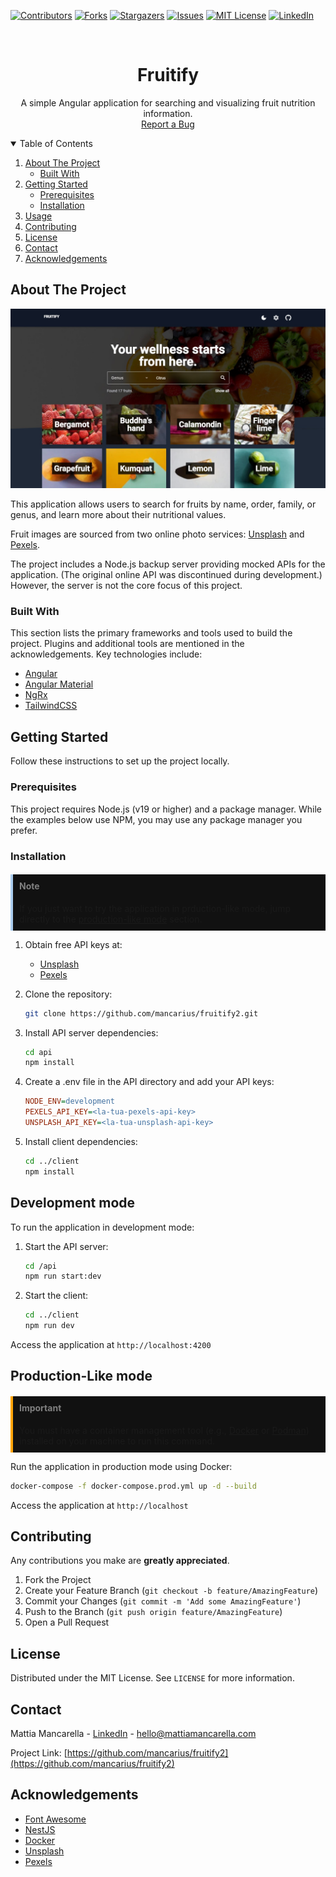 <!--
*** Thanks for checking out the Best-README-Template. If you have a suggestion
*** that would make this better, please fork the repo and create a pull request
*** or simply open an issue with the tag "enhancement".
*** Thanks again! Now go create something AMAZING! :D
-->



<!-- PROJECT SHIELDS -->
<!--
*** I'm using markdown "reference style" links for readability.
*** Reference links are enclosed in brackets [ ] instead of parentheses ( ).
*** See the bottom of this document for the declaration of the reference variables
*** for contributors-url, forks-url, etc. This is an optional, concise syntax you may use.
*** https://www.markdownguide.org/basic-syntax/#reference-style-links
-->
[![Contributors][contributors-shield]][contributors-url]
[![Forks][forks-shield]][forks-url]
[![Stargazers][stars-shield]][stars-url]
[![Issues][issues-shield]][issues-url]
[![MIT License][license-shield]][license-url]
[![LinkedIn][linkedin-shield]][linkedin-url]



<!-- PROJECT LOGO -->
<br />
<p align="center">
  <h1 align="center">Fruitify</h1>
  <p align="center">
    A simple Angular application for searching and visualizing fruit nutrition information.
    <br />
    <a href="https://github.com/mancarius/fruitify2/issues">Report a Bug</a>
  </p>
</p>

<!-- TABLE OF CONTENTS -->
<details open="open">
  <summary>Table of Contents</summary>
  <ol>
    <li>
      <a href="#about-the-project">About The Project</a>
      <ul>
        <li><a href="#built-with">Built With</a></li>
      </ul>
    </li>
    <li>
      <a href="#getting-started">Getting Started</a>
      <ul>
        <li><a href="#prerequisites">Prerequisites</a></li>
        <li><a href="#installation">Installation</a></li>
      </ul>
    </li>
    <li><a href="#usage">Usage</a></li>
    <li><a href="#contributing">Contributing</a></li>
    <li><a href="#license">License</a></li>
    <li><a href="#contact">Contact</a></li>
    <li><a href="#acknowledgements">Acknowledgements</a></li>
  </ol>
</details>

<!-- ABOUT THE PROJECT -->
## About The Project

![Product Screenshot][product-screenshot]

This application allows users to search for fruits by name, order, family, or genus, and learn more about their nutritional values.

Fruit images are sourced from two online photo services: [Unsplash](https://www.unsplash.com/) and [Pexels](https://www.pexels.com/).

The project includes a Node.js backup server providing mocked APIs for the application. (The original online API was discontinued during development.) However, the server is not the core focus of this project.

### Built With

This section lists the primary frameworks and tools used to build the project. Plugins and additional tools are mentioned in the acknowledgements. Key technologies include:

* [Angular](https://v18.angular.dev)
* [Angular Material](https://v18.material.angular.io)
* [NgRx](https://ngrx.io)
* [TailwindCSS](https://tailwindcss.com)

<!-- GETTING STARTED -->
## Getting Started

Follow these instructions to set up the project locally.

### Prerequisites

This project requires Node.js (v19 or higher) and a package manager. While the examples below use NPM, you may use any package manager you prefer.

### Installation

<div style="background-color:#111; border-left: 4px solid #abcdef">
  <h4 style="color:gray;padding:10px; padding-bottom:0">Note</h4>
  <p style="padding:10px; padding-top:0">
  If you just want to try the application in prduction-like mode, jump directly to the <a href="#production-like-mode">production-like mode</a> section.
  </p>
</div>

1. Obtain free API keys at:
   * [Unsplash](https://unsplash.com/developers)
   * [Pexels](https://www.pexels.com/api/)

2. Clone the repository:
   ```sh
   git clone https://github.com/mancarius/fruitify2.git
3. Install API server dependencies:
   ```sh
   cd api
   npm install
   ```
4. Create a .env file in the API directory and add your API keys:
   ```ini
   NODE_ENV=development
   PEXELS_API_KEY=<la-tua-pexels-api-key>
   UNSPLASH_API_KEY=<la-tua-unsplash-api-key>
   ```
5. Install client dependencies:
   ```sh
   cd ../client
   npm install
   ```

## Development mode

To run the application in development mode:

1. Start the API server:
   ```sh
   cd /api
   npm run start:dev
   ```
2. Start the client:
   ```sh
   cd ../client
   npm run dev
   ```
Access the application at `http://localhost:4200`

## Production-Like mode

<div style="background-color:#111; border-left: 4px solid orange">
  <h4 style="color:gray;padding:10px; padding-bottom:0">Important</h4>
  <p style="padding:10px; padding-top:0">
  You must have a container management tool (e.g., <a href="https://www.docker.com">Docker</a> or <a href="https://podman.io/">Podman</a>) installed on your machine to run this command.
  </p>
</div>

Run the application in production mode using Docker:

  ```sh
  docker-compose -f docker-compose.prod.yml up -d --build
  ```

Access the application at `http://localhost`

<!-- CONTRIBUTING -->
## Contributing

Any contributions you make are **greatly appreciated**.

1. Fork the Project
2. Create your Feature Branch (`git checkout -b feature/AmazingFeature`)
3. Commit your Changes (`git commit -m 'Add some AmazingFeature'`)
4. Push to the Branch (`git push origin feature/AmazingFeature`)
5. Open a Pull Request



<!-- LICENSE -->
## License

Distributed under the MIT License. See `LICENSE` for more information.


<!-- CONTACT -->
## Contact

Mattia Mancarella - [LinkedIn](https://www.linkedin.com/in/mattia-mancarella/) - hello@mattiamancarella.com

Project Link: [https://github.com/mancarius/fruitify2](https://github.com/mancarius/fruitify2)



<!-- ACKNOWLEDGEMENTS -->
## Acknowledgements

* [Font Awesome](https://fontawesome.com)
* [NestJS](https://nestjs.com)
* [Docker](https://www.docker.com)
* [Unsplash](https://unsplash.com/)
* [Pexels](https://www.pexels.com/)





<!-- MARKDOWN LINKS & IMAGES -->
<!-- https://www.markdownguide.org/basic-syntax/#reference-style-links -->
[contributors-shield]: https://img.shields.io/github/contributors/mancarius/fruitify2.svg?style=for-the-badge
[contributors-url]: https://github.com/mancarius/fruitify2/graphs/contributors
[forks-shield]: https://img.shields.io/github/forks/mancarius/fruitify2?style=for-the-badge
[forks-url]: https://github.com/mancarius/fruitify2/network/members
[stars-shield]: https://img.shields.io/github/stars/mancarius/fruitify.svg?style=for-the-badge
[stars-url]: https://github.com/mancarius/fruitify/stargazers
[issues-shield]: https://img.shields.io/github/issues/mancarius/fruitify2.svg?style=for-the-badge
[issues-url]: https://github.com/mancarius/fruitify2/issues
[license-shield]: https://img.shields.io/github/license/mancarius/fruitify2.svg?style=for-the-badge
[license-url]: https://github.com/othneildrew/Best-README-Template/blob/master/LICENSE.txt
[linkedin-shield]: https://img.shields.io/badge/-LinkedIn-black.svg?style=for-the-badge&logo=linkedin&colorB=555
[linkedin-url]: https://linkedin.com/in/mattia-mancarella
[product-screenshot]: ./screenshot.jpg
